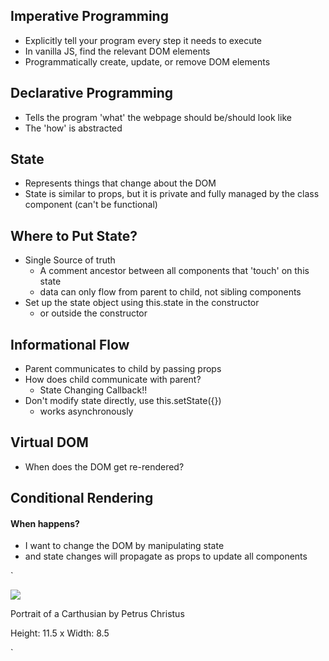 ## Imperative Programming
- Explicitly tell your program every step it needs to execute
- In vanilla JS, find the relevant DOM elements
- Programmatically create, update, or remove DOM elements

## Declarative Programming
- Tells the program 'what' the webpage should be/should look like
- The 'how' is abstracted

## State
- Represents things that change about the DOM
- State is similar to props, but it is private and fully managed by the class component (can't be functional)

## Where to Put State?
- Single Source of truth
	- A comment ancestor between all components that 'touch' on this state 
	- data can only flow from parent to child, not sibling components
- Set up the state object using this.state in the constructor
	- or outside the constructor

## Informational Flow
- Parent communicates to child by passing props
- How does child communicate with parent?
	- State Changing Callback!!
- Don't modify state directly, use this.setState({})
  - works asynchronously

## Virtual DOM
- When does the DOM get re-rendered?

## Conditional Rendering



#### When <some event> happens?
- I want to change the DOM by manipulating state 
 - and state changes will propagate as props to update all components




`<div class="ui card">
	<div>
		<img src="https://d32dm0rphc51dk.cloudfront.net/pVc7CubFzVlPhbErTAqyYg/medium.jpg">
	</div>
	<p>Portrait of a Carthusian by Petrus Christus</p>
	<p>Height: 11.5 x Width: 8.5</p>
</div>`


